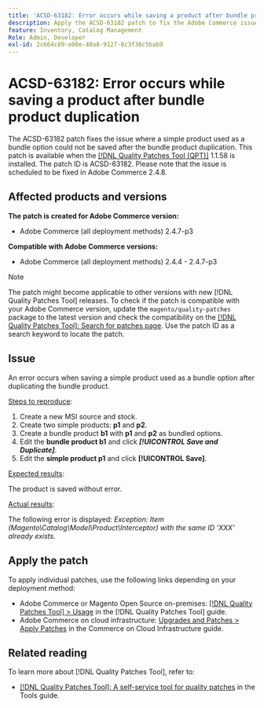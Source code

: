 ```yaml
---
title: 'ACSD-63182: Error occurs while saving a product after bundle product duplication'
description: Apply the ACSD-63182 patch to fix the Adobe Commerce issue where an error occurs while saving a product after a bundle product is duplicated with MSI enabled.
feature: Inventory, Catalog Management
Role: Admin, Developer
exl-id: 2c664c89-e00e-40a8-9127-8c3f36c5bab9
---
```

# ACSD-63182: Error occurs while saving a product after bundle product duplication

The ACSD-63182 patch fixes the issue where a simple product used as a bundle option could not be saved after the bundle product duplication. This patch is available when the [[!DNL Quality Patches Tool (QPT)]](/help/tools/quality-patches-tool/quality-patches-tool-to-self-serve-quality-patches.md) 1.1.58 is installed. The patch ID is ACSD-63182. Please note that the issue is scheduled to be fixed in Adobe Commerce 2.4.8.

## Affected products and versions

**The patch is created for Adobe Commerce version:**

* Adobe Commerce (all deployment methods) 2.4.7-p3

**Compatible with Adobe Commerce versions:**

* Adobe Commerce (all deployment methods) 2.4.4 - 2.4.7-p3

>[!NOTE]
>
>The patch might become applicable to other versions with new [!DNL Quality Patches Tool] releases. To check if the patch is compatible with your Adobe Commerce version, update the `magento/quality-patches` package to the latest version and check the compatibility on the [[!DNL Quality Patches Tool]: Search for patches page](https://experienceleague.adobe.com/tools/commerce-quality-patches/index.html). Use the patch ID as a search keyword to locate the patch.

## Issue

An error occurs when saving a simple product used as a bundle option after duplicating the bundle product.

<u>Steps to reproduce</u>:

1. Create a new MSI source and stock.
1. Create two simple products: **p1** and **p2**.
1. Create a bundle product **b1** with **p1** and **p2** as bundled options.
1. Edit the **bundle product b1** and click ***[!UICONTROL Save and Duplicate]***.
1. Edit the **simple product p1** and click **[!UICONTROL Save]**. 

<u>Expected results</u>:

The product is saved without error.

<u>Actual results</u>:

The following error is displayed:
*Exception: Item (Magento\Catalog\Model\Product\Interceptor) with the same ID 'XXX' already exists.*

## Apply the patch

To apply individual patches, use the following links depending on your deployment method:

* Adobe Commerce or Magento Open Source on-premises: [[!DNL Quality Patches Tool] > Usage](/help/tools/quality-patches-tool/usage.md) in the [!DNL Quality Patches Tool] guide.
* Adobe Commerce on cloud infrastructure: [Upgrades and Patches > Apply Patches](https://experienceleague.adobe.com/docs/commerce-cloud-service/user-guide/develop/upgrade/apply-patches.html) in the Commerce on Cloud Infrastructure guide.

## Related reading

To learn more about [!DNL Quality Patches Tool], refer to:

* [[!DNL Quality Patches Tool]: A self-service tool for quality patches](/help/tools/quality-patches-tool/quality-patches-tool-to-self-serve-quality-patches.md) in the Tools guide.

